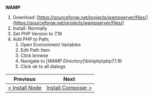 **WAMP**:
  1. Download: [https://sourceforge.net/projects/wampserver/files/](https://sourceforge.net/projects/wampserver/files/)
  2. Install: Normally
  3. Set PHP Version to 7.19
  4. Add PHP to Path;
        1. Open Environment Variables
        2. Edit Path Item
        3. Click browse
        4. Navigate to [_WAMP Directory_]\bin\php\php7.1.9)
        5. Click ok to all dialogs

| Previous | Next |
| -------- | ---- |
| [< Install Node ](wamp-2.md) | [Install Composer >](wamp-4.md) |